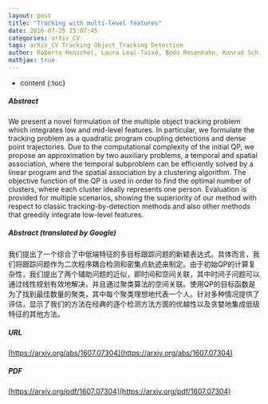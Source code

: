 ```yaml
---
layout: post
title: "Tracking with multi-level features"
date: 2016-07-25 15:07:45
categories: arXiv_CV
tags: arXiv_CV Tracking Object_Tracking Detection
author: Roberto Henschel, Laura Leal-Taixé, Bodo Rosenhahn, Konrad Schindler
mathjax: true
---
```


* content
{:toc}

##### Abstract
We present a novel formulation of the multiple object tracking problem which integrates low and mid-level features. In particular, we formulate the tracking problem as a quadratic program coupling detections and dense point trajectories. Due to the computational complexity of the initial QP, we propose an approximation by two auxiliary problems, a temporal and spatial association, where the temporal subproblem can be efficiently solved by a linear program and the spatial association by a clustering algorithm. The objective function of the QP is used in order to find the optimal number of clusters, where each cluster ideally represents one person. Evaluation is provided for multiple scenarios, showing the superiority of our method with respect to classic tracking-by-detection methods and also other methods that greedily integrate low-level features.

##### Abstract (translated by Google)
我们提出了一个综合了中低端特征的多目标跟踪问题的新颖表达式。具体而言，我们将跟踪问题作为二次程序耦合检测和密集点轨迹来制定。由于初始QP的计算复杂性，我们提出了两个辅助问题的近似，即时间和空间关联，其中时间子问题可以通过线性规划有效地解决，并且通过聚类算法的空间关联。使用QP的目标函数是为了找到最佳数量的聚类，其中每个聚类理想地代表一个人。针对多种情况提供了评估，显示了我们的方法在经典的逐个检测方法方面的优越性以及贪婪地集成低级特征的其他方法。

##### URL
[https://arxiv.org/abs/1607.07304](https://arxiv.org/abs/1607.07304)

##### PDF
[https://arxiv.org/pdf/1607.07304](https://arxiv.org/pdf/1607.07304)

